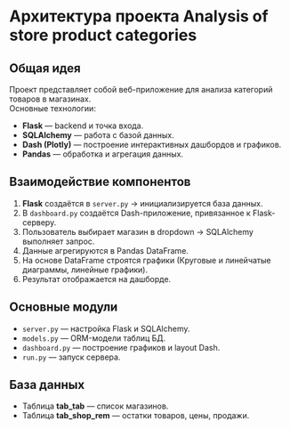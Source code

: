 # Архитектура проекта Analysis of store product categories

## Общая идея
Проект представляет собой веб-приложение для анализа категорий товаров в магазинах.  
Основные технологии:
- **Flask** — backend и точка входа.
- **SQLAlchemy** — работа с базой данных.
- **Dash (Plotly)** — построение интерактивных дашбордов и графиков.
- **Pandas** — обработка и агрегация данных.

## Взаимодействие компонентов
1. **Flask** создаётся в `server.py` → инициализируется база данных.  
2. В `dashboard.py` создаётся Dash-приложение, привязанное к Flask-серверу.  
3. Пользователь выбирает магазин в dropdown → SQLAlchemy выполняет запрос.  
4. Данные агрегируются в Pandas DataFrame.  
5. На основе DataFrame строятся графики (Круговые и линейчатые диаграммы, линейные графики).  
6. Результат отображается на дашборде.

## Основные модули
- `server.py` — настройка Flask и SQLAlchemy.  
- `models.py` — ORM-модели таблиц БД.  
- `dashboard.py` — построение графиков и layout Dash.  
- `run.py` — запуск сервера.  

## База данных
- Таблица **tab_tab** — список магазинов.  
- Таблица **tab_shop_rem** — остатки товаров, цены, продажи.  

